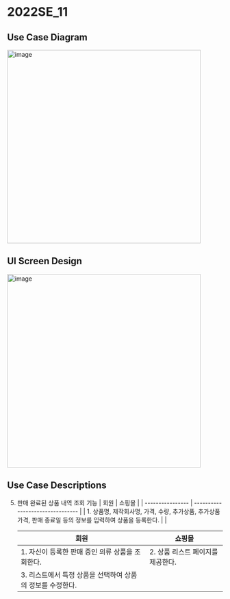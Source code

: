 # 2022SE_11

## Use Case Diagram

<img width="452" alt="image" src="">

## UI Screen Design

<img width="452" alt="image" src="">

## Use Case Descriptions

5. 판매 완료된 상품 내역 조회 기능
   | 회원 | 쇼핑몰 |
   | ---------------- | -------------------------------- |
   | 1. 상품명, 제작회사명, 가격, 수량, 추가상품, 추가상품가격, 판매 종료일 등의 정보를 입력하여 상품을 등록한다. | |

   | 회원                                                       | 쇼핑몰                            |
   | ---------------------------------------------------------- | --------------------------------- |
   | 1. 자신이 등록한 판매 중인 의류 상품을 조회한다.           | 2. 상품 리스트 페이지를 제공한다. |
   | 3. 리스트에서 특정 상품을 선택하여 상품의 정보를 수정한다. |                                   |
